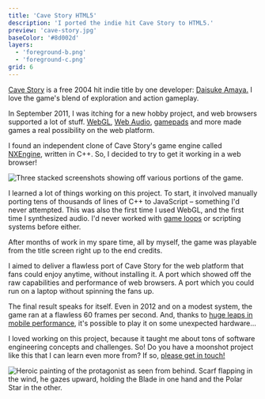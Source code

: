 ```yaml
---
title: 'Cave Story HTML5'
description: 'I ported the indie hit Cave Story to HTML5.'
preview: 'cave-story.jpg'
baseColor: '#8d002d'
layers:
  - 'foreground-b.png'
  - 'foreground-c.png'
grid: 6
---
```


[Cave Story](https://www.cavestory.org/download/cave-story.php) is a free 2004 hit indie title by one developer: [Daisuke Amaya.](https://cavestory.fandom.com/wiki/Daisuke_Amaya) I love the game's blend of exploration and action gameplay.

In September 2011, I was itching for a new hobby project, and web browsers supported a lot of stuff. [WebGL](https://madebyevan.com/webgl-water/), [Web Audio](https://www.arthurcarabott.com/audio-dsp-playground/), [gamepads](https://gamepad-tester.com/) and more made games a real possibility on the web platform.

I found an independent clone of Cave Story's game engine called [NXEngine](https://nxengine.sourceforge.io), written in C++. So, I decided to try to get it working in a web browser!

![Three stacked screenshots showing off various portions of the game.](cave-story-screenshots.png "6000x3790xno-rounding")

I learned a lot of things working on this project. To start, it involved manually porting tens of thousands of lines of C++ to JavaScript – something I'd never attempted. This was also the first time I used WebGL, and the first time I synthesized audio. I'd never worked with [game loops](https://gameprogrammingpatterns.com/game-loop.html) or scripting systems before either.

After months of work in my spare time, all by myself, the game was playable from the title screen right up to the end credits.

<Player uses="cave-story-sizzle" width="2048" height="1536" />

I aimed to deliver a flawless port of Cave Story for the web platform that fans could enjoy anytime, without installing it. A port which showed off the raw capabilities and performance of web browsers. A port which you could run on a laptop without spinning the fans up.

The final result speaks for itself. Even in 2012 and on a modest system, the game ran at a flawless 60 frames per second. And, thanks to [huge leaps in mobile performance](https://en.wikipedia.org/wiki/Apple_silicon), it's possible to play it on some unexpected hardware...

<Player uses="cave-story-ipad" width="2048" height="1536" />

I loved working on this project, because it taught me about tons of software engineering concepts and challenges. So! Do you have a moonshot project like this that I can learn even more from? If so, [please get in touch!](mailto "About that Cave Story project...")

![Heroic painting of the protagonist as seen from behind. Scarf flapping in the wind, he gazes upward, holding the Blade in one hand and the Polar Star in the other.](cave-story-key-art.jpg "4000x2667")

